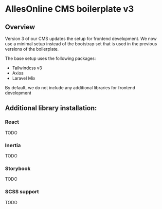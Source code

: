 # AllesOnline CMS boilerplate v3

## Overview

Version 3 of our CMS updates the setup for frontend development.
We now use a minimal setup instead of the bootstrap set that is used in the previous versions of the boilerplate.

The base setup uses the following packages:
- Tailwindcss v3
- Axios
- Laravel Mix

By default, we do not include any additional libraries for frontend development

## Additional library installation:

### React

TODO

### Inertia

TODO

### Storybook

TODO

### SCSS support

TODO
